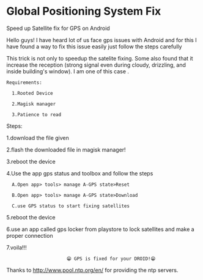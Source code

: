 # Global Positioning System Fix
Speed up Satellite fix for GPS on Android

Hello guys! I have heard lot of us face gps issues with  Android  and for this I have found a way to fix this issue easily just follow the steps carefully

This trick is not only to speedup the satelite fixing. Some also found that it increase the reception (strong signal even during cloudy, drizzling, and inside building's window). I am one of this case .

    Requirements:

      1.Rooted Device
  
      2.Magisk manager
  
      3.Patience to read
  

Steps:
 
  1.download the file given

  2.flash the downloaded file in magisk manager!
  
  3.reboot the device
  
  4.Use the app gps status and toolbox and follow the steps

      A.Open app> tools> manage A-GPS state>Reset

      B.Open app> tools> manage A-GPS state>Download

      C.use GPS status to start fixing satellites

  5.reboot the device

  6.use an app called gps locker from playstore to lock satellites and make a proper connection

  7.voila!!! 
  


                          😁 GPS is fixed for your DROID!😁




Thanks to http://www.pool.ntp.org/en/ for providing the ntp servers.
